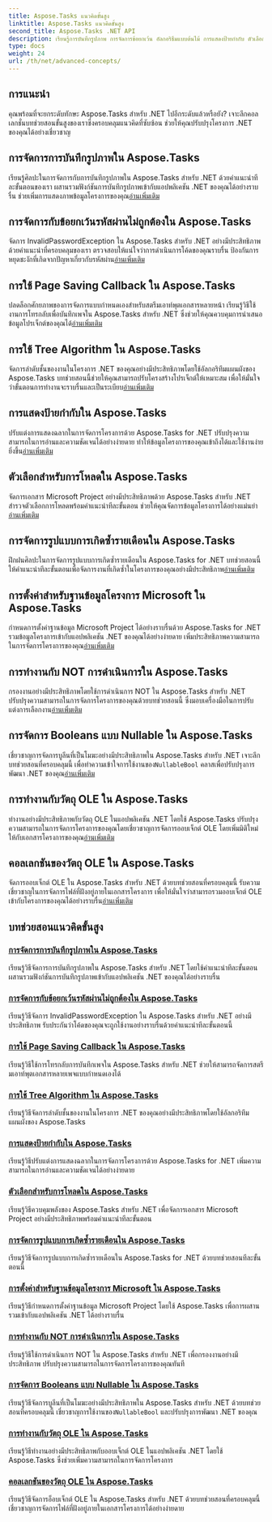 ```yaml
---
title: Aspose.Tasks แนวคิดขั้นสูง
linktitle: Aspose.Tasks แนวคิดขั้นสูง
second_title: Aspose.Tasks .NET API
description: เรียนรู้การบันทึกรูปภาพ การจัดการข้อยกเว้น อัลกอริธึมแบบต้นไม้ การแสดงป้ายกำกับ ตัวเลือกการโหลด และอื่นๆ เชี่ยวชาญแนวคิดขั้นสูงใน Aspose.Tasks สำหรับ .NET
type: docs
weight: 24
url: /th/net/advanced-concepts/
---
```


## การแนะนำ

คุณพร้อมที่จะยกระดับทักษะ Aspose.Tasks สำหรับ .NET ไปอีกระดับแล้วหรือยัง? เจาะลึกคอลเลกชั่นบทช่วยสอนขั้นสูงของเราซึ่งครอบคลุมแนวคิดที่ซับซ้อน ช่วยให้คุณปรับปรุงโครงการ .NET ของคุณได้อย่างเชี่ยวชาญ

## การจัดการการบันทึกรูปภาพใน Aspose.Tasks

 เรียนรู้ศิลปะในการจัดการกับการบันทึกรูปภาพใน Aspose.Tasks สำหรับ .NET ด้วยคำแนะนำทีละขั้นตอนของเรา ผสานรวมฟังก์ชันการบันทึกรูปภาพเข้ากับแอปพลิเคชัน .NET ของคุณได้อย่างราบรื่น ช่วยเพิ่มการแสดงภาพข้อมูลโครงการของคุณ[อ่านเพิ่มเติม](./image-saving/)

## การจัดการกับข้อยกเว้นรหัสผ่านไม่ถูกต้องใน Aspose.Tasks

 จัดการ InvalidPasswordException ใน Aspose.Tasks สำหรับ .NET อย่างมีประสิทธิภาพด้วยคำแนะนำที่ครอบคลุมของเรา ตรวจสอบให้แน่ใจว่าการดำเนินการโค้ดของคุณราบรื่น ป้องกันการหยุดชะงักที่เกิดจากปัญหาเกี่ยวกับรหัสผ่าน[อ่านเพิ่มเติม](./invalid-password-exception/)

## การใช้ Page Saving Callback ใน Aspose.Tasks

ปลดล็อกศักยภาพของการจัดการแบบกำหนดเองสำหรับสตรีมเอาท์พุตเอกสารหลายหน้า เรียนรู้วิธีใช้งานการโทรกลับเพื่อบันทึกเพจใน Aspose.Tasks สำหรับ .NET ซึ่งช่วยให้คุณควบคุมการนำเสนอข้อมูลโปรเจ็กต์ของคุณได้[อ่านเพิ่มเติม](./page-saving-callback/)

## การใช้ Tree Algorithm ใน Aspose.Tasks

 จัดการลำดับชั้นของงานในโครงการ .NET ของคุณอย่างมีประสิทธิภาพโดยใช้อัลกอริทึมแผนผังของ Aspose.Tasks บทช่วยสอนนี้ช่วยให้คุณสามารถปรับโครงสร้างโปรเจ็กต์ให้เหมาะสม เพื่อให้มั่นใจว่าขั้นตอนการทำงานจะราบรื่นและเป็นระเบียบ[อ่านเพิ่มเติม](./tree-algorithm/)

## การแสดงป้ายกำกับใน Aspose.Tasks

 ปรับแต่งการแสดงฉลากในการจัดการโครงการด้วย Aspose.Tasks for .NET ปรับปรุงความสามารถในการอ่านและความชัดเจนได้อย่างง่ายดาย ทำให้ข้อมูลโครงการของคุณเข้าถึงได้และใช้งานง่ายยิ่งขึ้น[อ่านเพิ่มเติม](./label-display/)

## ตัวเลือกสำหรับการโหลดใน Aspose.Tasks

 จัดการเอกสาร Microsoft Project อย่างมีประสิทธิภาพด้วย Aspose.Tasks สำหรับ .NET สำรวจตัวเลือกการโหลดพร้อมคำแนะนำทีละขั้นตอน ช่วยให้คุณจัดการข้อมูลโครงการได้อย่างแม่นยำ[อ่านเพิ่มเติม](./loading-options/)

## การจัดการรูปแบบการเกิดซ้ำรายเดือนใน Aspose.Tasks

ฝึกฝนศิลปะในการจัดการรูปแบบการเกิดซ้ำรายเดือนใน Aspose.Tasks for .NET บทช่วยสอนนี้ให้คำแนะนำทีละขั้นตอนเพื่อจัดการงานที่เกิดซ้ำในโครงการของคุณอย่างมีประสิทธิภาพ[อ่านเพิ่มเติม](./monthly-recurrence-patterns/)

## การตั้งค่าสำหรับฐานข้อมูลโครงการ Microsoft ใน Aspose.Tasks

 กำหนดการตั้งค่าฐานข้อมูล Microsoft Project ได้อย่างราบรื่นด้วย Aspose.Tasks for .NET รวมข้อมูลโครงการเข้ากับแอปพลิเคชัน .NET ของคุณได้อย่างง่ายดาย เพิ่มประสิทธิภาพความสามารถในการจัดการโครงการของคุณ[อ่านเพิ่มเติม](./msp-database-settings/)

## การทำงานกับ NOT การดำเนินการใน Aspose.Tasks

 กรองงานอย่างมีประสิทธิภาพโดยใช้การดำเนินการ NOT ใน Aspose.Tasks สำหรับ .NET ปรับปรุงความสามารถในการจัดการโครงการของคุณด้วยบทช่วยสอนนี้ ซึ่งมอบเครื่องมือในการปรับแต่งการเลือกงาน[อ่านเพิ่มเติม](./not-operation/)

## การจัดการ Booleans แบบ Nullable ใน Aspose.Tasks

 เชี่ยวชาญการจัดการบูลีนที่เป็นโมฆะอย่างมีประสิทธิภาพใน Aspose.Tasks สำหรับ .NET เจาะลึกบทช่วยสอนที่ครอบคลุมนี้ เพื่อทำความเข้าใจการใช้งานของ`NullableBool` คลาสเพื่อปรับปรุงการพัฒนา .NET ของคุณ[อ่านเพิ่มเติม](./nullable-booleans/)

## การทำงานกับวัตถุ OLE ใน Aspose.Tasks

ทำงานอย่างมีประสิทธิภาพกับวัตถุ OLE ในแอปพลิเคชัน .NET โดยใช้ Aspose.Tasks ปรับปรุงความสามารถในการจัดการโครงการของคุณโดยเชี่ยวชาญการจัดการออบเจ็กต์ OLE โดยเพิ่มมิติใหม่ให้กับเอกสารโครงการของคุณ[อ่านเพิ่มเติม](./ole-objects/)

## คอลเลกชันของวัตถุ OLE ใน Aspose.Tasks

 จัดการออบเจ็กต์ OLE ใน Aspose.Tasks สำหรับ .NET ด้วยบทช่วยสอนที่ครอบคลุมนี้ รับความเชี่ยวชาญในการจัดการไฟล์ที่ฝังอยู่ภายในเอกสารโครงการ เพื่อให้มั่นใจว่าสามารถรวมออบเจ็กต์ OLE เข้ากับโครงการของคุณได้อย่างราบรื่น[อ่านเพิ่มเติม](./ole-object-collection/)
## บทช่วยสอนแนวคิดขั้นสูง
### [การจัดการการบันทึกรูปภาพใน Aspose.Tasks](./image-saving/)
เรียนรู้วิธีจัดการการบันทึกรูปภาพใน Aspose.Tasks สำหรับ .NET โดยใช้คำแนะนำทีละขั้นตอน ผสานรวมฟังก์ชันการบันทึกรูปภาพเข้ากับแอปพลิเคชัน .NET ของคุณได้อย่างราบรื่น
### [การจัดการกับข้อยกเว้นรหัสผ่านไม่ถูกต้องใน Aspose.Tasks](./invalid-password-exception/)
เรียนรู้วิธีจัดการ InvalidPasswordException ใน Aspose.Tasks สำหรับ .NET อย่างมีประสิทธิภาพ รับประกันว่าโค้ดของคุณจะถูกใช้งานอย่างราบรื่นด้วยคำแนะนำทีละขั้นตอนนี้
### [การใช้ Page Saving Callback ใน Aspose.Tasks](./page-saving-callback/)
เรียนรู้วิธีใช้การโทรกลับการบันทึกเพจใน Aspose.Tasks สำหรับ .NET ช่วยให้สามารถจัดการสตรีมเอาท์พุตเอกสารหลายเพจแบบกำหนดเองได้
### [การใช้ Tree Algorithm ใน Aspose.Tasks](./tree-algorithm/)
เรียนรู้วิธีจัดการลำดับชั้นของงานในโครงการ .NET ของคุณอย่างมีประสิทธิภาพโดยใช้อัลกอริทึมแผนผังของ Aspose.Tasks
### [การแสดงป้ายกำกับใน Aspose.Tasks](./label-display/)
เรียนรู้วิธีปรับแต่งการแสดงฉลากในการจัดการโครงการด้วย Aspose.Tasks for .NET เพิ่มความสามารถในการอ่านและความชัดเจนได้อย่างง่ายดาย
### [ตัวเลือกสำหรับการโหลดใน Aspose.Tasks](./loading-options/)
เรียนรู้วิธีควบคุมพลังของ Aspose.Tasks สำหรับ .NET เพื่อจัดการเอกสาร Microsoft Project อย่างมีประสิทธิภาพพร้อมคำแนะนำทีละขั้นตอน
### [การจัดการรูปแบบการเกิดซ้ำรายเดือนใน Aspose.Tasks](./monthly-recurrence-patterns/)
เรียนรู้วิธีจัดการรูปแบบการเกิดซ้ำรายเดือนใน Aspose.Tasks for .NET ด้วยบทช่วยสอนทีละขั้นตอนนี้
### [การตั้งค่าสำหรับฐานข้อมูลโครงการ Microsoft ใน Aspose.Tasks](./msp-database-settings/)
เรียนรู้วิธีกำหนดการตั้งค่าฐานข้อมูล Microsoft Project โดยใช้ Aspose.Tasks เพื่อการผสานรวมเข้ากับแอปพลิเคชัน .NET ได้อย่างราบรื่น
### [การทำงานกับ NOT การดำเนินการใน Aspose.Tasks](./not-operation/)
เรียนรู้วิธีใช้การดำเนินการ NOT ใน Aspose.Tasks สำหรับ .NET เพื่อกรองงานอย่างมีประสิทธิภาพ ปรับปรุงความสามารถในการจัดการโครงการของคุณทันที
### [การจัดการ Booleans แบบ Nullable ใน Aspose.Tasks](./nullable-booleans/)
 เรียนรู้วิธีจัดการบูลีนที่เป็นโมฆะอย่างมีประสิทธิภาพใน Aspose.Tasks สำหรับ .NET ด้วยบทช่วยสอนที่ครอบคลุมนี้ เชี่ยวชาญการใช้งานของ`NullableBool` และปรับปรุงการพัฒนา .NET ของคุณ
### [การทำงานกับวัตถุ OLE ใน Aspose.Tasks](./ole-objects/)
เรียนรู้วิธีทำงานอย่างมีประสิทธิภาพกับออบเจ็กต์ OLE ในแอปพลิเคชัน .NET โดยใช้ Aspose.Tasks ซึ่งช่วยเพิ่มความสามารถในการจัดการโครงการ
### [คอลเลกชันของวัตถุ OLE ใน Aspose.Tasks](./ole-object-collection/)
เรียนรู้วิธีจัดการอ็อบเจ็กต์ OLE ใน Aspose.Tasks สำหรับ .NET ด้วยบทช่วยสอนที่ครอบคลุมนี้ เชี่ยวชาญการจัดการไฟล์ที่ฝังอยู่ภายในเอกสารโครงการได้อย่างง่ายดาย